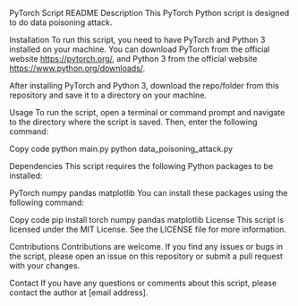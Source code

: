 PyTorch Script README
Description
This PyTorch Python script is designed to do data poisoning attack.

Installation
To run this script, you need to have PyTorch and Python 3 installed on your machine. You can download PyTorch from the official website https://pytorch.org/, and Python 3 from the official website https://www.python.org/downloads/.

After installing PyTorch and Python 3, download the repo/folder from this repository and save it to a directory on your machine.

Usage
To run the script, open a terminal or command prompt and navigate to the directory where the script is saved. Then, enter the following command:

Copy code
python main.py
python data_poisoning_attack.py

Dependencies
This script requires the following Python packages to be installed:

PyTorch
numpy
pandas
matplotlib
You can install these packages using the following command:

Copy code
pip install torch numpy pandas matplotlib
License
This script is licensed under the MIT License. See the LICENSE file for more information.

Contributions
Contributions are welcome. If you find any issues or bugs in the script, please open an issue on this repository or submit a pull request with your changes.

Contact
If you have any questions or comments about this script, please contact the author at [email address].